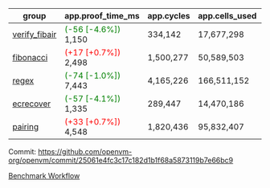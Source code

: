 | group | app.proof_time_ms | app.cycles | app.cells_used | leaf.proof_time_ms | leaf.cycles | leaf.cells_used |
| -- | -- | -- | -- | -- | -- | -- |
| [verify_fibair](https://github.com/openvm-org/openvm/blob/benchmark-results/benchmarks-pr/1620/verify_fibair-25061e4fc3c17c182d1b1f68a5873119b7e66bc9.md) |<span style='color: green'>(-56 [-4.6%])</span> 1,150 |  334,142 |  17,677,298 |- | - | - |
| [fibonacci](https://github.com/openvm-org/openvm/blob/benchmark-results/benchmarks-pr/1620/fibonacci-25061e4fc3c17c182d1b1f68a5873119b7e66bc9.md) |<span style='color: red'>(+17 [+0.7%])</span> 2,498 |  1,500,277 |  50,589,503 |- | - | - |
| [regex](https://github.com/openvm-org/openvm/blob/benchmark-results/benchmarks-pr/1620/regex-25061e4fc3c17c182d1b1f68a5873119b7e66bc9.md) |<span style='color: green'>(-74 [-1.0%])</span> 7,443 |  4,165,226 |  166,511,152 |- | - | - |
| [ecrecover](https://github.com/openvm-org/openvm/blob/benchmark-results/benchmarks-pr/1620/ecrecover-25061e4fc3c17c182d1b1f68a5873119b7e66bc9.md) |<span style='color: green'>(-57 [-4.1%])</span> 1,335 |  289,447 |  14,470,186 |- | - | - |
| [pairing](https://github.com/openvm-org/openvm/blob/benchmark-results/benchmarks-pr/1620/pairing-25061e4fc3c17c182d1b1f68a5873119b7e66bc9.md) |<span style='color: red'>(+33 [+0.7%])</span> 4,548 |  1,820,436 |  95,832,407 |- | - | - |


Commit: https://github.com/openvm-org/openvm/commit/25061e4fc3c17c182d1b1f68a5873119b7e66bc9

[Benchmark Workflow](https://github.com/openvm-org/openvm/actions/runs/14829906351)
